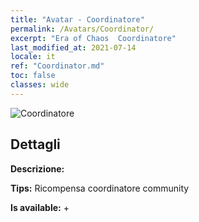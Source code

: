 ```yaml
---
title: "Avatar - Coordinatore"
permalink: /Avatars/Coordinator/
excerpt: "Era of Chaos  Coordinatore"
last_modified_at: 2021-07-14
locale: it
ref: "Coordinator.md"
toc: false
classes: wide
---
```

 ![Coordinatore](/images/a/avatarFrame_15.png)

## Dettagli

 **Descrizione:**  

 **Tips:** Ricompensa coordinatore community 

 **Is available:**  + 

